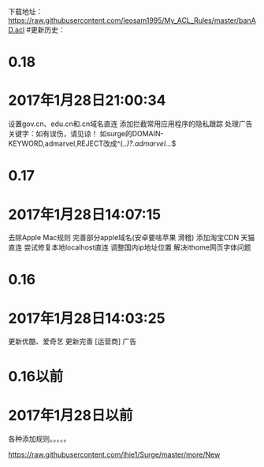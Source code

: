 下载地址：https://raw.githubusercontent.com/leosam1995/My_ACL_Rules/master/banAD.acl
#更新历史：

# 0.18
# 2017年1月28日21:00:34
设置gov.cn、edu.cn和.cn域名直连
添加拦截常用应用程序的隐私跟踪
处理广告关键字：如有误伤，请见谅！
如surge的DOMAIN-KEYWORD,admarvel,REJECT改成^(.*\.)?.*admarvel.*\..*$

# 0.17
# 2017年1月28日14:07:15
去除Apple Mac规则 完善部分apple域名(安卓要啥苹果 滑稽)
添加淘宝CDN 天猫 直连
尝试修复本地localhost直连
调整国内ip地址位置
解决ithome网页字体问题

# 0.16
# 2017年1月28日14:03:25
更新优酷、爱奇艺 
更新完善 [运营商] 广告

# 0.16以前
# 2017年1月28日以前
各种添加规则。。。。。


https://raw.githubusercontent.com/lhie1/Surge/master/more/New
